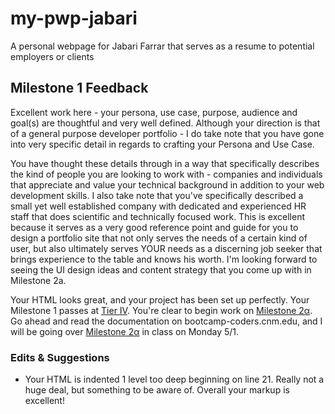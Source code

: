 # my-pwp-jabari
A personal webpage for Jabari Farrar that serves as a resume to potential employers or clients

## Milestone 1 Feedback
Excellent work here - your persona, use case, purpose, audience and goal(s) are thoughtful and very well defined. Although your direction is that of a general purpose developer portfolio - I do take note that you have gone into very specific detail in regards to crafting your Persona and Use Case. 

You have thought these details through in a way that specifically describes the kind of people you are looking to work with - companies and individuals that appreciate and value your technical background in addition to your web development skills. I also take note that you've specifically described a small yet well established company with dedicated and experienced HR staff that does scientific and technically focused work. This is excellent because it serves as a very good reference point and guide for you to design a portfolio site that not only serves the needs of a certain kind of user, but also ultimately serves YOUR needs as a discerning job seeker that brings experience to the table and knows his worth. I'm looking forward to seeing the UI design ideas and content strategy that you come up with in Milestone 2a.

Your HTML looks great, and your project has been set up perfectly. Your Milestone 1 passes at [Tier IV](https://bootcamp-coders.cnm.edu/projects/personal/rubric/). You're clear to begin work on [Milestone 2&alpha;](https://bootcamp-coders.cnm.edu/projects/personal/milestone-two/). Go ahead and read the documentation on bootcamp-coders.cnm.edu, and I will be going over [Milestone 2&alpha;](https://bootcamp-coders.cnm.edu/projects/personal/milestone-two/) in class on Monday 5/1.

### Edits &amp; Suggestions
- Your HTML is indented 1 level too deep beginning on line 21. Really not a huge deal, but something to be aware of. Overall your markup is excellent!

